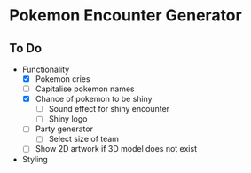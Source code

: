 # Pokemon Encounter Generator

## To Do

- Functionality
  - [x] Pokemon cries
  - [ ] Capitalise pokemon names
  - [x] Chance of pokemon to be shiny
    - [ ] Sound effect for shiny encounter
    - [ ] Shiny logo
  - [ ] Party generator
    - [ ] Select size of team
  - [ ] Show 2D artwork if 3D model does not exist
- Styling
